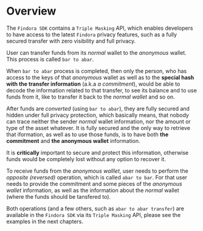 # Overview

The `Findora SDK` contains a `Triple Masking` API, which enables developers to have access to the latest `Findora` privacy features, such as a fully secured transfer with zero visibility and full privacy.

User can transfer funds from its _normal_ wallet to the _anonymous_ wallet. This process is called `bar to abar`.

When `bar to abar` process is completed, then only the person, who has access to the keys of that _anonymous_ wallet as well as to the **special hash with the transfer information** (a.k.a _a commitment_), would be able to decode the information related to that transfer, to see its balance and to use funds from it, like to transfer it back to the _normal wallet_ and so on.

After funds are _converted_ (using `bar to abar`), they are fully secured and hidden under full privacy protection, which basically means, that nobody can trace neither the sender _normal_ wallet information, nor the amount or type of the asset whatever. It is fully secured and the only way to retrieve that iformation, as well as to use those funds, is to have both **the commitment** and **the anonymous wallet** information.

It is **critically** important to secure and protect this information, otherwise funds would be completely lost without any option to recover it.

To receive funds from the _anonymous walllet_, user needs to perform the _opposite (reversed)_ operation, which is called `abar to bar`. For that user needs to provide the commitment and some pieces of the _anonymous wallet_ information, as well as the information about the _normal_ wallet (where the funds should be tansfered to).

Both operations (and a few others, such as `abar to abar transfer`) are available in the `Findora SDK` via its `Triple Masking` API, please see the examples in the next chapters.
